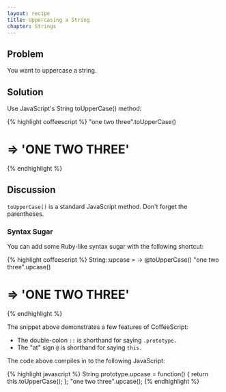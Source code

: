 ```yaml
---
layout: recipe
title: Uppercasing a String
chapter: Strings
---
```

## Problem

You want to uppercase a string.

## Solution

Use JavaScript's String toUpperCase() method:

{% highlight coffeescript %}
"one two three".toUpperCase()
# => 'ONE TWO THREE'
{% endhighlight %}

## Discussion

`toUpperCase()` is a standard JavaScript method. Don't forget the parentheses.

### Syntax Sugar

You can add some Ruby-like syntax sugar with the following shortcut:

{% highlight coffeescript %}
String::upcase = -> @toUpperCase()
"one two three".upcase()
# => 'ONE TWO THREE'
{% endhighlight %}

The snippet above demonstrates a few features of CoffeeScript:

* The double-colon `::` is shorthand for saying `.prototype.`
* The "at" sign `@` is shorthand for saying `this.`

The code above compiles in to the following JavaScript:

{% highlight javascript %}
String.prototype.upcase = function() {
  return this.toUpperCase();
};
"one two three".upcase();
{% endhighlight %}
